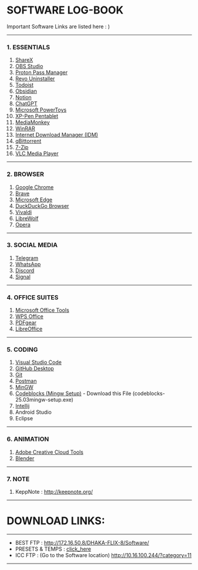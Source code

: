 

# SOFTWARE LOG-BOOK
Important Software Links are listed here : )

---

### 1. ESSENTIALS

1. [ShareX](https://getsharex.com/downloads)
2. [OBS Studio](https://obsproject.com/download)
3. [Proton Pass Manager](https://proton.me/pass/download/windows)
4. [Revo Uninstaller](https://www.revouninstaller.com/revo-uninstaller-free-download/)
5. [Todoist](https://www.todoist.com/downloads/windows)
6. [Obsidian](https://obsidian.md/download)
7. [Notion](https://www.notion.com/desktop)
8. [ChatGPT](https://openai.com/chatgpt/desktop/)
9. [Microsoft PowerToys](https://apps.microsoft.com/detail/xp89dcgq3k6vld?gl=US&hl=en-US)
10. [XP-Pen Pentablet](https://www.xp-pen.com/download)
11. [MediaMonkey](https://www.mediamonkey.com/download)
12. [WinRAR](https://www.win-rar.com/download.html?L=0)
13. [Internet Download Manager (IDM)](https://www.internetdownloadmanager.com/download.html)
14. [qBittorrent](https://www.qbittorrent.org/download)
15. [7-Zip](https://www.7-zip.org/download.html)
16. [VLC Media Player](https://www.videolan.org/vlc/)

---

### 2. BROWSER

1. [Google Chrome](https://www.google.com/chrome/)
2. [Brave](https://brave.com/download/)
3. [Microsoft Edge](https://www.microsoft.com/edge)
4. [DuckDuckGo Browser](https://duckduckgo.com/app)
5. [Vivaldi](https://vivaldi.com/download/)
6. [LibreWolf](https://librewolf.net/installation/windows/)
7. [Opera](https://www.opera.com/download)

---

### 3. SOCIAL MEDIA

1. [Telegram](https://desktop.telegram.org/)
2. [WhatsApp](https://www.whatsapp.com/download)
3. [Discord](https://discord.com/download)
4. [Signal](https://signal.org/download/)

---

### 4. OFFICE SUITES

1. [Microsoft Office Tools](https://www.microsoft.com/microsoft-365/get-started-with-office-2021)
2. [WPS Office](https://www.wps.com/download/)
3. [PDFgear](https://www.pdfgear.com/download.htm)
4. [LibreOffice](https://www.libreoffice.org/download/download/)

---

### 5. CODING

1. [Visual Studio Code](https://code.visualstudio.com/Download)
2. [GitHub Desktop](https://desktop.github.com/)
3. [Git](https://git-scm.com/downloads)
4. [Postman](https://www.postman.com/downloads/)
5. [MinGW](https://sourceforge.net/projects/mingw/)
6. [Codeblocks (Mingw Setup)](https://www.codeblocks.org/downloads/binaries/) - Download this File (codeblocks-25.03mingw-setup.exe)
7. [Intellij](https://www.jetbrains.com/idea/download/?section=windows)
8. Android Studio
9. Eclipse 

---

### 6. ANIMATION

1. [Adobe Creative Cloud Tools](http://172.16.50.8/DHAKA-FLIX-8/Software/Adobe%20Collection%20%26%20Plugins%20%28Windows%29/Adobe%20Creative%20Cloud%20Collection%202024%20v04.12.2023%20Pre-Activated%20%2864bit%29/)
2. [Blender](https://www.blender.org/download/)

---

### 7. NOTE

1. KeppNote : http://keepnote.org/


---


# DOWNLOAD LINKS:
---

- BEST FTP : http://172.16.50.8/DHAKA-FLIX-8/Software/
- PRESETS & TEMPS : [click_here](https://github.com/hasankaif/-Software/tree/main/(%20P%20R%20E%20S%20E%20T%20S%20%20%20%26%20%20T%20E%20M%20P%20L%20A%20T%20E%20S%20))
- ICC FTP : (Go to the Software location) http://10.16.100.244/?category=11



---





